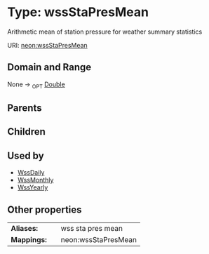 
# Type: wssStaPresMean


Arithmetic mean of station pressure for weather summary statistics

URI: [neon:wssStaPresMean](https://data.neonscience.org/wssStaPresMean)


## Domain and Range

None ->  <sub>OPT</sub> [Double](types/Double.md)

## Parents


## Children


## Used by

 * [WssDaily](WssDaily.md)
 * [WssMonthly](WssMonthly.md)
 * [WssYearly](WssYearly.md)

## Other properties

|  |  |  |
| --- | --- | --- |
| **Aliases:** | | wss sta pres mean |
| **Mappings:** | | neon:wssStaPresMean |

